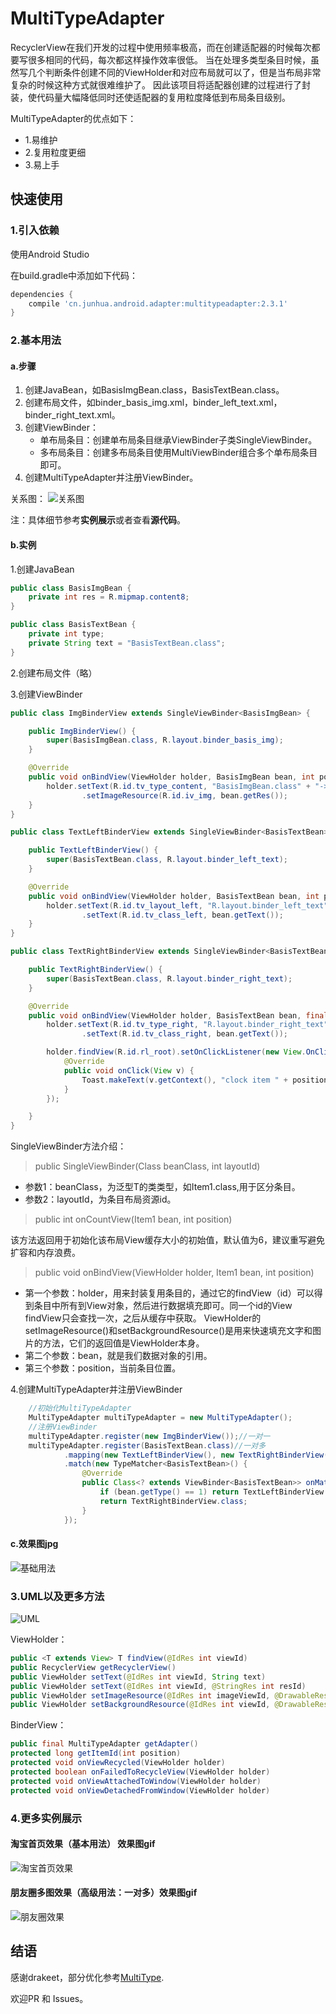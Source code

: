# MultiTypeAdapter
RecyclerView在我们开发的过程中使用频率极高，而在创建适配器的时候每次都要写很多相同的代码，每次都这样操作效率很低。
当在处理多类型条目时候，虽然写几个判断条件创建不同的ViewHolder和对应布局就可以了，但是当布局非常复杂的时候这种方式就很难维护了。
因此该项目将适配器创建的过程进行了封装，使代码量大幅降低同时还使适配器的复用粒度降低到布局条目级别。

MultiTypeAdapter的优点如下：
- 1.易维护
- 2.复用粒度更细
- 3.易上手

## 快速使用

### 1.引入依赖

使用Android Studio

在build.gradle中添加如下代码：
```groovy
dependencies {
    compile 'cn.junhua.android.adapter:multitypeadapter:2.3.1'
}
```

### 2.基本用法
#### a.步骤
1. 创建JavaBean，如BasisImgBean.class，BasisTextBean.class。
2. 创建布局文件，如binder_basis_img.xml，binder_left_text.xml，binder_right_text.xml。
3. 创建ViewBinder：
    - 单布局条目：创建单布局条目继承ViewBinder子类SingleViewBinder。
    - 多布局条目：创建多布局条目使用MultiViewBinder组合多个单布局条目即可。
4. 创建MultiTypeAdapter并注册ViewBinder。

关系图：
![关系图](https://github.com/JunhuaLin/MultiTypeAdapter/blob/master/photo/关系图.png)

注：具体细节参考**实例展示**或者查看**源代码**。

#### b.实例
1.创建JavaBean
```java
public class BasisImgBean {
    private int res = R.mipmap.content8;
}

public class BasisTextBean {
    private int type;
    private String text = "BasisTextBean.class";
}
```
2.创建布局文件（略）

3.创建ViewBinder
```java
public class ImgBinderView extends SingleViewBinder<BasisImgBean> {

    public ImgBinderView() {
        super(BasisImgBean.class, R.layout.binder_basis_img);
    }

    @Override
    public void onBindView(ViewHolder holder, BasisImgBean bean, int position) {
        holder.setText(R.id.tv_type_content, "BasisImgBean.class" + "->R.layout.binder_basis_img")
                .setImageResource(R.id.iv_img, bean.getRes());
    }
}

public class TextLeftBinderView extends SingleViewBinder<BasisTextBean> {

    public TextLeftBinderView() {
        super(BasisTextBean.class, R.layout.binder_left_text);
    }

    @Override
    public void onBindView(ViewHolder holder, BasisTextBean bean, int position) {
        holder.setText(R.id.tv_layout_left, "R.layout.binder_left_text")
                .setText(R.id.tv_class_left, bean.getText());
    }
}

public class TextRightBinderView extends SingleViewBinder<BasisTextBean> {

    public TextRightBinderView() {
        super(BasisTextBean.class, R.layout.binder_right_text);
    }

    @Override
    public void onBindView(ViewHolder holder, BasisTextBean bean, final int position) {
        holder.setText(R.id.tv_type_right, "R.layout.binder_right_text")
                .setText(R.id.tv_class_right, bean.getText());

        holder.findView(R.id.rl_root).setOnClickListener(new View.OnClickListener() {
            @Override
            public void onClick(View v) {
                Toast.makeText(v.getContext(), "clock item " + position, Toast.LENGTH_SHORT).show();
            }
        });

    }
}
```

SingleViewBinder方法介绍：
>public SingleViewBinder(Class<T> beanClass, int layoutId)

- 参数1：beanClass，为泛型T的类类型，如Item1.class,用于区分条目。
- 参数2：layoutId，为条目布局资源id。

>public int onCountView(Item1 bean, int position)

该方法返回用于初始化该布局View缓存大小的初始值，默认值为6，建议重写避免扩容和内存浪费。

>public void onBindView(ViewHolder holder, Item1 bean, int position)

- 第一个参数：holder，用来封装复用条目的，通过它的findView（id）可以得到条目中所有到View对象，然后进行数据填充即可。同一个id的View findView只会查找一次，之后从缓存中获取。
ViewHolder的setImageResource()和setBackgroundResource()是用来快速填充文字和图片的方法，它们的返回值是ViewHolder本身。
- 第二个参数：bean，就是我们数据对象的引用。
- 第三个参数：position，当前条目位置。


4.创建MultiTypeAdapter并注册ViewBinder
```java
    //初始化MultiTypeAdapter
    MultiTypeAdapter multiTypeAdapter = new MultiTypeAdapter();
    //注册ViewBinder
    multiTypeAdapter.register(new ImgBinderView());//一对一
    multiTypeAdapter.register(BasisTextBean.class)//一对多
            .mapping(new TextLeftBinderView(), new TextRightBinderView())
            .match(new TypeMatcher<BasisTextBean>() {
                @Override
                public Class<? extends ViewBinder<BasisTextBean>> onMatch(BasisTextBean bean, int position) {
                    if (bean.getType() == 1) return TextLeftBinderView.class;
                    return TextRightBinderView.class;
                }
            });
```
#### c.效果图jpg
![基础用法](https://github.com/JunhuaLin/MultiTypeAdapter/blob/master/photo/基础用法.jpg)

### 3.UML以及更多方法
![UML](https://github.com/JunhuaLin/MultiTypeAdapter/blob/master/photo/UML.png)

ViewHolder：
```java
public <T extends View> T findView(@IdRes int viewId)
public RecyclerView getRecyclerView()
public ViewHolder setText(@IdRes int viewId, String text)
public ViewHolder setText(@IdRes int viewId, @StringRes int resId)
public ViewHolder setImageResource(@IdRes int imageViewId, @DrawableRes int drawableId) 
public ViewHolder setBackgroundResource(@IdRes int viewId, @DrawableRes int drawableId)
```

BinderView：
```java
public final MultiTypeAdapter getAdapter()
protected long getItemId(int position)
protected void onViewRecycled(ViewHolder holder) 
protected boolean onFailedToRecycleView(ViewHolder holder)
protected void onViewAttachedToWindow(ViewHolder holder)
protected void onViewDetachedFromWindow(ViewHolder holder)
```

### 4.更多实例展示

#### 淘宝首页效果（基本用法） 效果图gif
![淘宝首页效果](https://github.com/JunhuaLin/MultiTypeAdapter/blob/master/photo/淘宝首页.gif)

#### 朋友圈多图效果（高级用法：一对多）效果图gif
![朋友圈效果](https://github.com/JunhuaLin/MultiTypeAdapter/blob/master/photo/朋友圈.gif)

## 结语

感谢drakeet，部分优化参考[MultiType](https://github.com/drakeet/MultiType).

欢迎PR 和 Issues。